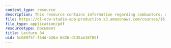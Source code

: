 ```yaml
---
content_type: resource
description: This resource contains information regarding combustors; afterburners.
file: https://ol-ocw-studio-app-production.s3.amazonaws.com/courses/16-50-introduction-to-propulsion-systems-spring-2012/5c689f5ff54de26a8d26d135ae18f05f_MIT16_50S12_lec34.pdf
file_type: application/pdf
resourcetype: Document
title: Lecture 34
uid: 5c689f5f-f54d-e26a-8d26-d135ae18f05f
---
```

